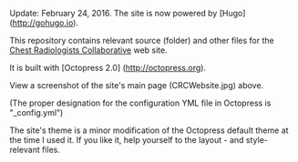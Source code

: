 Update: February 24, 2016. The site is now powered by [Hugo] (http://gohugo.io).

This repository contains relevant source (folder) and other files for the [Chest Radiologists Collaborative](http://chestradiologists.org) web site.

It is built with [Octopress 2.0] (http://octopress.org).

View a screenshot of the site's main page (CRCWebsite.jpg) above.

(The proper designation for the configuration YML file in Octopress is "_config.yml")

The site's theme is a minor modification of the Octopress default theme at the time I used it. If you like it, help yourself to the layout - and style-relevant files.


